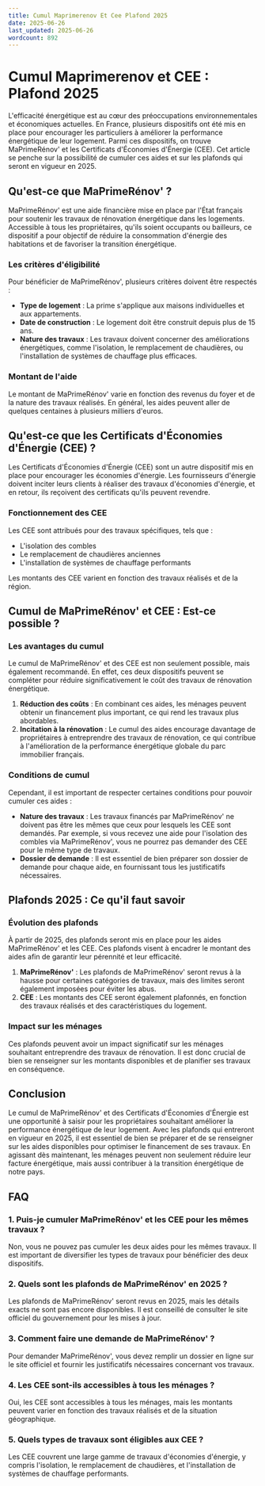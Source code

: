 ```yaml
---
title: Cumul Maprimerenov Et Cee Plafond 2025
date: 2025-06-26
last_updated: 2025-06-26
wordcount: 892
---
```


# Cumul Maprimerenov et CEE : Plafond 2025

L'efficacité énergétique est au cœur des préoccupations environnementales et économiques actuelles. En France, plusieurs dispositifs ont été mis en place pour encourager les particuliers à améliorer la performance énergétique de leur logement. Parmi ces dispositifs, on trouve MaPrimeRénov' et les Certificats d'Économies d'Énergie (CEE). Cet article se penche sur la possibilité de cumuler ces aides et sur les plafonds qui seront en vigueur en 2025.

## Qu'est-ce que MaPrimeRénov' ?

MaPrimeRénov' est une aide financière mise en place par l'État français pour soutenir les travaux de rénovation énergétique dans les logements. Accessible à tous les propriétaires, qu'ils soient occupants ou bailleurs, ce dispositif a pour objectif de réduire la consommation d'énergie des habitations et de favoriser la transition énergétique.

### Les critères d'éligibilité

Pour bénéficier de MaPrimeRénov', plusieurs critères doivent être respectés :

- **Type de logement** : La prime s'applique aux maisons individuelles et aux appartements.
- **Date de construction** : Le logement doit être construit depuis plus de 15 ans.
- **Nature des travaux** : Les travaux doivent concerner des améliorations énergétiques, comme l'isolation, le remplacement de chaudières, ou l'installation de systèmes de chauffage plus efficaces.

### Montant de l'aide

Le montant de MaPrimeRénov' varie en fonction des revenus du foyer et de la nature des travaux réalisés. En général, les aides peuvent aller de quelques centaines à plusieurs milliers d'euros.

## Qu'est-ce que les Certificats d'Économies d'Énergie (CEE) ?

Les Certificats d'Économies d'Énergie (CEE) sont un autre dispositif mis en place pour encourager les économies d'énergie. Les fournisseurs d'énergie doivent inciter leurs clients à réaliser des travaux d'économies d'énergie, et en retour, ils reçoivent des certificats qu'ils peuvent revendre.

### Fonctionnement des CEE

Les CEE sont attribués pour des travaux spécifiques, tels que :

- L'isolation des combles
- Le remplacement de chaudières anciennes
- L'installation de systèmes de chauffage performants

Les montants des CEE varient en fonction des travaux réalisés et de la région.

## Cumul de MaPrimeRénov' et CEE : Est-ce possible ?

### Les avantages du cumul

Le cumul de MaPrimeRénov' et des CEE est non seulement possible, mais également recommandé. En effet, ces deux dispositifs peuvent se compléter pour réduire significativement le coût des travaux de rénovation énergétique.

1. **Réduction des coûts** : En combinant ces aides, les ménages peuvent obtenir un financement plus important, ce qui rend les travaux plus abordables.
2. **Incitation à la rénovation** : Le cumul des aides encourage davantage de propriétaires à entreprendre des travaux de rénovation, ce qui contribue à l'amélioration de la performance énergétique globale du parc immobilier français.

### Conditions de cumul

Cependant, il est important de respecter certaines conditions pour pouvoir cumuler ces aides :

- **Nature des travaux** : Les travaux financés par MaPrimeRénov' ne doivent pas être les mêmes que ceux pour lesquels les CEE sont demandés. Par exemple, si vous recevez une aide pour l'isolation des combles via MaPrimeRénov', vous ne pourrez pas demander des CEE pour le même type de travaux.
- **Dossier de demande** : Il est essentiel de bien préparer son dossier de demande pour chaque aide, en fournissant tous les justificatifs nécessaires.

## Plafonds 2025 : Ce qu'il faut savoir

### Évolution des plafonds

À partir de 2025, des plafonds seront mis en place pour les aides MaPrimeRénov' et les CEE. Ces plafonds visent à encadrer le montant des aides afin de garantir leur pérennité et leur efficacité.

1. **MaPrimeRénov'** : Les plafonds de MaPrimeRénov' seront revus à la hausse pour certaines catégories de travaux, mais des limites seront également imposées pour éviter les abus.
2. **CEE** : Les montants des CEE seront également plafonnés, en fonction des travaux réalisés et des caractéristiques du logement.

### Impact sur les ménages

Ces plafonds peuvent avoir un impact significatif sur les ménages souhaitant entreprendre des travaux de rénovation. Il est donc crucial de bien se renseigner sur les montants disponibles et de planifier ses travaux en conséquence.

## Conclusion

Le cumul de MaPrimeRénov' et des Certificats d'Économies d'Énergie est une opportunité à saisir pour les propriétaires souhaitant améliorer la performance énergétique de leur logement. Avec les plafonds qui entreront en vigueur en 2025, il est essentiel de bien se préparer et de se renseigner sur les aides disponibles pour optimiser le financement de ses travaux. En agissant dès maintenant, les ménages peuvent non seulement réduire leur facture énergétique, mais aussi contribuer à la transition énergétique de notre pays.

## FAQ

### 1. Puis-je cumuler MaPrimeRénov' et les CEE pour les mêmes travaux ?

Non, vous ne pouvez pas cumuler les deux aides pour les mêmes travaux. Il est important de diversifier les types de travaux pour bénéficier des deux dispositifs.

### 2. Quels sont les plafonds de MaPrimeRénov' en 2025 ?

Les plafonds de MaPrimeRénov' seront revus en 2025, mais les détails exacts ne sont pas encore disponibles. Il est conseillé de consulter le site officiel du gouvernement pour les mises à jour.

### 3. Comment faire une demande de MaPrimeRénov' ?

Pour demander MaPrimeRénov', vous devez remplir un dossier en ligne sur le site officiel et fournir les justificatifs nécessaires concernant vos travaux.

### 4. Les CEE sont-ils accessibles à tous les ménages ?

Oui, les CEE sont accessibles à tous les ménages, mais les montants peuvent varier en fonction des travaux réalisés et de la situation géographique.

### 5. Quels types de travaux sont éligibles aux CEE ?

Les CEE couvrent une large gamme de travaux d'économies d'énergie, y compris l'isolation, le remplacement de chaudières, et l'installation de systèmes de chauffage performants.